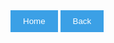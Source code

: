 <a href="../README.html" style="text-decoration: none;">
  <button style="background-color: #3ba0e6; color: white; border: none; padding: 10px 20px; cursor: pointer;">
    Home
  </button>
</a>

<a href="javascript:history.back()" style="text-decoration: none;">
  <button style="background-color: #3ba0e6; color: white; border: none; padding: 10px 20px; cursor: pointer;">
    Back
  </button>
</a>




